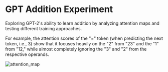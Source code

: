 # GPT Addition Experiment  
Exploring GPT-2's ability to learn addition by analyzing attention maps and testing different training approaches.  

For example, the attention scores of the "=" token (when predicting the next token, i.e., 3) show that it focuses heavily on the "2" from "23" and the "1" from "12," while almost completely ignoring the "3" and "2" from the respective operands.  

![attention_map](https://github.com/user-attachments/assets/284f2f13-df2b-4aaf-8a01-bd63bb89216e)  
